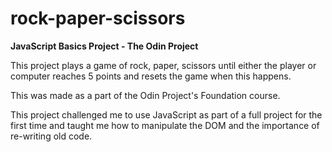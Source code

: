 # rock-paper-scissors
**JavaScript Basics Project - The Odin Project**

This project plays a game of rock, paper, scissors until either the player or computer reaches 5 points and resets the game when this happens.

This was made as a part of the Odin Project's Foundation course.

This project challenged me to use JavaScript as part of a full project for the first time and taught me how to manipulate the DOM and the importance of re-writing old code.